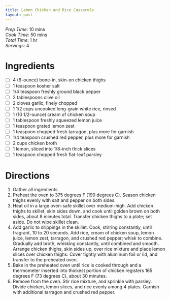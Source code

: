 ```yaml
---
title: Lemon Chicken and Rice Casserole
layout: post
---
```

*Prep Time*: 10 mins <br>
*Cook Time*: 50 mins <br>
*Total Time*: 1 hr <br>
*Servings*: 4 <br>

# Ingredients
- [ ] 4 (6-ounce) bone-in, skin-on chicken thighs
- [ ] 1 teaspoon kosher salt
- [ ] 1/4 teaspoon freshly ground black pepper
- [ ] 2 tablespoons olive oil
- [ ] 2 cloves garlic, finely chopped
- [ ] 1 1/2 cups uncooked long-grain white rice, rinsed
- [ ] 1 (10 1/2-ounce) cream of chicken soup
- [ ] 1 tablespoon freshly squeezed lemon juice
- [ ] 1 teaspoon grated lemon zest
- [ ] 1 teaspoon chopped fresh tarragon, plus more for garnish
- [ ] 1/4 teaspoon crushed red pepper, plus more for garnish
- [ ] 2 cups chicken broth
- [ ] 1 lemon, sliced into 1/8-inch thick slices
- [ ] 1 teaspoon chopped fresh flat-leaf parsley

# Directions
1. Gather all ingredients.
2. Preheat the oven to 375 degrees F (190 degrees C). Season chicken thighs evenly with salt
and pepper on both sides.
3. Heat oil in a large oven-safe skillet over medium-high. Add chicken thighs to skillet, skin
sides down, and cook until golden brown on both sides, about 8 minutes total. Transfer chicken
thighs to a plate; set aside. Do not wipe skillet clean.
4. Add garlic to drippings in the skillet. Cook, stirring constantly, until fragrant, 10 to 20 seconds.
Add rice, cream of chicken soup, lemon juice, lemon zest, tarragon, and crushed red pepper;
whisk to combine. Gradually add broth, whisking constantly, until combined and smooth.
Arrange chicken thighs, skin sides up, over rice mixture and place lemon slices over chicken
thighs. Cover tightly with aluminum foil or lid, and transfer to the preheated oven.
5. Bake in the preheated oven until rice is cooked through and a thermometer inserted into
thickest portion of chicken registers 165 degrees F (73 degrees C), about 30 minutes.
6. Remove from the oven. Stir rice mixture, and sprinkle with parsley. Divide chicken, lemon
slices, and rice evenly among 4 plates. Garnish with
additional tarragon and crushed red pepper.
